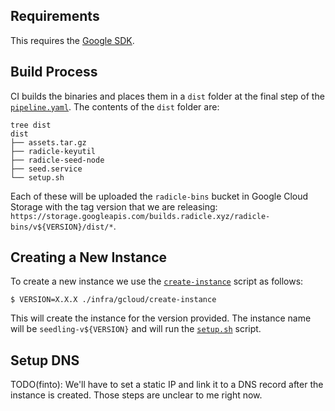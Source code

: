 
## Requirements

This requires the [Google SDK]().

## Build Process

CI builds the binaries and places them in a `dist` folder at the final step of
the [`pipeline.yaml`](../.buildkite/pipeline.yaml). The contents of the `dist`
folder are:

```
tree dist
dist
├── assets.tar.gz
├── radicle-keyutil
├── radicle-seed-node
├── seed.service
└── setup.sh
```

Each of these will be uploaded the `radicle-bins` bucket in Google Cloud Storage
with the tag version that we are releasing:
`https://storage.googleapis.com/builds.radicle.xyz/radicle-bins/v${VERSION}/dist/*`.

## Creating a New Instance

To create a new instance we use the [`create-instance`](../infra/gcloud/create-instance) script as follows:

```
$ VERSION=X.X.X ./infra/gcloud/create-instance
```

This will create the instance for the version provided. The instance name will
be `seedling-v${VERSION}` and will run the
[`setup.sh`](../infra/scripts/setup.sh) script.

## Setup DNS

TODO(finto): We'll have to set a static IP and link it to a DNS record after the
instance is created. Those steps are unclear to me right now.
